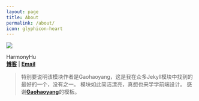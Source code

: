 ```yaml
---
layout: page
title: About
permalink: /about/
icon: glyphicon-heart
---
```


![](https://github.com/HarmonyHu/harmonyhu.github.io/raw/master/_posts/images/logo.jpg)  

HarmonyHu  
[**博客**](http://harmonyhu.com)
| <a href="mailto:harmonyhu@foxmail.com?subject=Say Hello"><b>Email</b></a>


>特别要说明该模块作者是Gaohaoyang，这是我在众多Jekyll模块中找到的最好的一个，没有之一。  模块如此简洁漂亮，真想也来学学前端设计。  感谢[**Gaohaoyang**](http://gaohaoyang.github.io)的模板。
